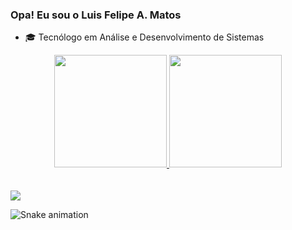 ### Opa! Eu sou o Luis Felipe A. Matos

- 🎓 Tecnólogo em Análise e Desenvolvimento de Sistemas


<div align="center">
  <a href="https://github.com/rafaballerini">
  <img height="180em" src="https://github-readme-stats.vercel.app/api?username=LuisFelipeMatos&show_icons=true&theme=dracula&include_all_commits=true&count_private=true"/>
  <img height="180em" src="https://github-readme-stats.vercel.app/api/top-langs/?username=LuisFelipeMatos&layout=compact&langs_count=7&theme=dracula"/>
</div>
 <br>
 <br>

 
<div>
<a href="https://www.linkedin.com/in/luis-felipe-alves-de-matos-662635206" target="_blank"><img src="https://img.shields.io/badge/-LinkedIn-%230077B5?style=for-the-badge&logo=linkedin&logoColor=white" target="_blank"></a> 
 
</div>  


![Snake animation](https://github.com/LuisFelipeMatos/LuisFelipeMatos/blob/output/github-contribution-grid-snake.svg)

